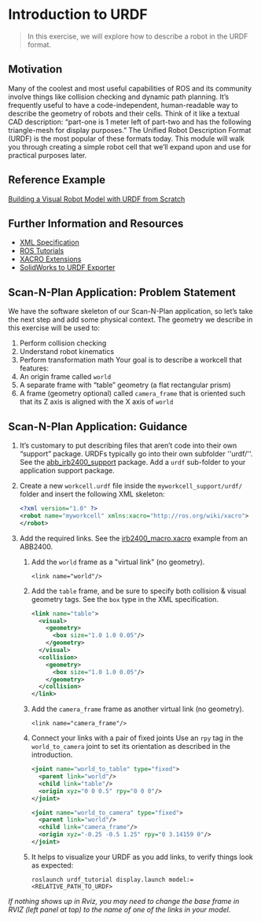 # Introduction to URDF
>In this exercise, we will explore how to describe a robot in the URDF format.


## Motivation
Many of the coolest and most useful capabilities of ROS and its community involve things like collision checking and dynamic path planning. It’s frequently useful to have a code-independent, human-readable way to describe the geometry of robots and their cells. Think of it like a textual CAD description: “part-one is 1 meter left of part-two and has the following triangle-mesh for display purposes.”
The Unified Robot Description Format (URDF) is the most popular of these formats today. This module will walk you through creating a simple robot cell that we’ll expand upon and use for practical purposes later.

## Reference Example

[Building a Visual Robot Model with URDF from Scratch](http://wiki.ros.org/urdf/Tutorials/Building%20a%20Visual%20Robot%20Model%20with%20URDF%20from%20Scratch)

## Further Information and Resources

* [XML Specification](http://wiki.ros.org/urdf/XML)
* [ROS Tutorials](http://wiki.ros.org/urdf/Tutorials)
* [XACRO Extensions](http://wiki.ros.org/xacro)
* [SolidWorks to URDF Exporter](http://wiki.ros.org/sw_urdf_exporter)

## Scan-N-Plan Application: Problem Statement
We have the software skeleton of our Scan-N-Plan application, so let’s take the next step and add some physical context. The geometry we describe in this exercise will be used to:
1. Perform collision checking
1. Understand robot kinematics
1. Perform transformation math
Your goal is to describe a workcell that features:
1. An origin frame called `world`
1. A separate frame with “table” geometry (a flat rectangular prism)
1. A frame (geometry optional) called `camera_frame` that is oriented such that its Z axis is aligned with the X axis of `world`

## Scan-N-Plan Application: Guidance

1. It’s customary to put describing files that aren’t code into their own “support” package. URDFs typically go into their own subfolder ''urdf/''. See the [abb_irb2400_support](https://github.com/ros-industrial/abb/tree/indigo-devel/abb_irb2400_support) package. Add a `urdf` sub-folder to your application support package.
1. Create a new `workcell.urdf` file inside the `myworkcell_support/urdf/` folder and insert the following XML skeleton:

   ``` xml
   <?xml version="1.0" ?>
   <robot name="myworkcell" xmlns:xacro="http://ros.org/wiki/xacro">
   </robot>
   ```

1. Add the required links. See the [irb2400_macro.xacro](https://github.com/ros-industrial/abb/blob/84825661073a18e33b68bb01b5bf371edd2efd49/abb_irb2400_support/urdf/irb2400_macro.xacro#L54-L69) example from an ABB2400.

   1. Add the `world` frame as a "virtual link" (no geometry).

      ```
      <link name="world"/>
      ```

   1. Add the `table` frame, and be sure to specify both collision & visual geometry tags. See the `box` type in the XML specification.

      ``` xml
      <link name="table">
        <visual>
          <geometry>
            <box size="1.0 1.0 0.05"/>
          </geometry>
        </visual>
        <collision>
          <geometry>
            <box size="1.0 1.0 0.05"/>
          </geometry>
        </collision>
      </link>
      ```

   1. Add the `camera_frame` frame as another virtual link (no geometry).

      ```
      <link name="camera_frame"/>
      ```

   1. Connect your links with a pair of fixed joints  Use an `rpy` tag in the `world_to_camera` joint to set its orientation as described in the introduction.

      ``` xml
      <joint name="world_to_table" type="fixed">
        <parent link="world"/>
        <child link="table"/>
        <origin xyz="0 0 0.5" rpy="0 0 0"/>
      </joint>

      <joint name="world_to_camera" type="fixed">
        <parent link="world"/>
        <child link="camera_frame"/>
        <origin xyz="-0.25 -0.5 1.25" rpy="0 3.14159 0"/>
      </joint>
      ```

   1. It helps to visualize your URDF as you add links, to verify things look as expected:

      ```
      roslaunch urdf_tutorial display.launch model:=<RELATIVE_PATH_TO_URDF>
      ```

  _If nothing shows up in Rviz, you may need to change the base frame in RVIZ (left panel at top) to the name of one of the links in your model._
